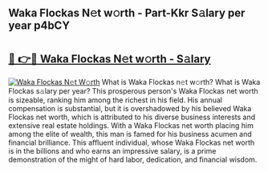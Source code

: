 ## Waka Flockas N𝚎t w𝚘rth - Part-Kkr S𝚊lary per year p4bCY

# <h2><a href="http://gc4qvq1.nevu.top/?p=Waka+Flockas">🔗 👉🔴 Waka Flockas N𝚎t w𝚘rth - S𝚊lary</a></h2>

[![Waka Flockas N𝚎t W𝚘rth](https://i.imgur.com/Oavwk0R.jpeg)](http://gc4qvq1.nevu.top/?p=Waka+Flockas)
What is Waka Flockas n𝚎t w𝚘rth? What is Waka Flockas s𝚊lary per year?
This prosperous person's Waka Flockas net worth is sizeable, ranking him among the richest in his field. His annual compensation is substantial, but it is overshadowed by his believed Waka Flockas net worth, which is attributed to his diverse business interests and extensive real estate holdings. With a Waka Flockas net worth placing him among the elite of wealth, this man is famed for his business acumen and financial brilliance. This affluent individual, whose Waka Flockas net worth is in the billions and who earns an impressive salary, is a prime demonstration of the might of hard labor, dedication, and financial wisdom.
